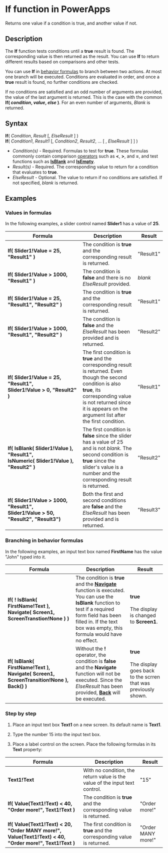 <properties
	pageTitle="PowerApps: If function"
	description="Reference information for the If function in PowerApps, including syntax and examples"
	services=""
	suite="powerapps"
	documentationCenter="na"
	authors="gregli-msft"
	manager="dwrede"
	editor=""
	tags=""/>

<tags
   ms.service="powerapps"
   ms.devlang="na"
   ms.topic="article"
   ms.tgt_pltfrm="na"
   ms.workload="na"
   ms.date="11/07/2015"
   ms.author="gregli"/>

# If function in PowerApps #

Returns one value if a condition is true, and another value if not. 

## Description ##

The **If** function tests conditions until a **true** result is found.  The corresponding value is then returned as the result.  You can use **If** to return different results based on comparisons and other tests.  

You can use **If** in [behavior formulas](working-with-formulas-in-depth.md#behavior-formulas) to branch between two actions.  At most one branch will be executed.  Conditions are evaluated in order, and once a **true** result is found, no further conditions are checked.

If no conditions are satisfied and an odd number of arguments are provided, the value of the last argument is returned.  This is the case with the common **If( *condition*, *value*, *else* )**.  For an even number of arguments, *Blank* is returned.

## Syntax ##

**If**( *Condition*, *Result* [, *ElseResult* ] )<br>**If**( *Condition1*, *Result1* [, *Condition2*, *Result2*, ... [ , *ElseResult* ] ] )

- *Condition(s)* - Required.  Formulas to test for **true**.  These formulas commonly contain comparison [operators](operators.md) such as **<**, **>**, and **=**, and test functions such as **[IsBlank](function-isblank-isempty.md)** and **[IsEmpty](function-isblank-isempty.md)**.
- *Result(s)* - Required.  The corresponding value to return for a condition that evaluates to **true**.
- *ElseResult* - Optional.  The value to return if no conditions are satisfied.  If not specified, *blank* is returned.

## Examples ##

### Values in formulas ###

In the following examples, a slider control named **Slider1** has a value of **25**.

| Formula | Description | Result |
|---------|-------------|--------|
| **If( Slider1!Value&nbsp;=&nbsp;25, "Result1" )** | The condition is **true** and the corresponding result is returned. | "Result1" |
| **If( Slider1!Value&nbsp;>&nbsp;1000, "Result1" )** | The condition is **false** and there is no *ElseResult* provided.  | *blank* |
| **If( Slider1!Value&nbsp;=&nbsp;25, "Result1", "Result2" )** | The condition is **true** and the corresponding result is returned. | "Result1" |
| **If( Slider1!Value&nbsp;>&nbsp;1000, "Result1", "Result2" )** | The condition is **false** and the *ElseResult* has been provided and is returned.   | "Result2" |
| **If( Slider1!Value&nbsp;=&nbsp;25, "Result1", Slider1!Value&nbsp;>&nbsp;0, "Result2" )** | The first condition is **true** and the corresponding result is returned.  Even though the second condition is also **true**, its corresponding value is not returned since it is appears on the argument list after the first condition.  | "Result1" |
| **If( IsBlank(&nbsp;Slider1!Value&nbsp;), "Result1", IsNumeric(&nbsp;Slider1!Value&nbsp;), "Result2" )** | The first condition is **false** since the slider has a value of 25 and is not *blank*.  The second condition is **true** since the slider's value is a number and the corresponding result is returned. | "Result2" |
| **If( Slider1!Value&nbsp;>&nbsp;1000, "Result1", Slider1!Value&nbsp;>&nbsp;50, "Result2", "Result3")** | Both the first and second conditions are **false** and the *ElseResult* has been provided and is returned. | "Result3" |

### Branching in behavior formulas ###

In the following examples, an input text box named **FirstName** has the value "John" typed into it.

| Formula | Description | Result |
|---------|-------------|--------|
| **If( ! IsBlank( FirstName!Text ), Navigate(&nbsp;Screen1, ScreenTranstion!None ) )** | The condition is **true** and the **[Navigate](function-navigate.md)** function is executed. You can use the **IsBlank** function to test if a required form field has been filled in.  If the text box was empty, this formula would have no effect.  | **true**<br><br>The display is changed to **Screen1**. |
| **If( IsBlank( FirstName!Text ), Navigate(&nbsp;Screen1, ScreenTransition!None ), Back() )** | Without the **!** operator, the condition is **false** and the **Navigate** function will not be executed.  Since the *ElseResult* has been provided, **[Back](function-navigate.md)** will be executed. | **true**<br><br>The display goes back to the scrren that was previously shown. |

### Step by step ###

1. Place an input text box **Text1** on a new screen.  Its default name is **Text1**.
  
2. Type the number 15 into the input text box.
 
3. Place a label control on the screen.  Place the following formulas in its **Text** property:

| Formula | Description | Result |
|---------|-------------|--------|
| **Text1!Text** | With no condition, the return value is the value of the input text control. | "15" |
| **If( Value(Text1!Text) < 40, "Order more!", Text1!Text )** | The condition is **true** and the corresponding value is returned. | "Order more!" |
| **If( Value(Text1!Text) < 20, "Order MANY more!", Value(Text1!Text) < 40, "Order more!", Text1!Text )** |  The first condition is **true** and the corresponding value is returned. | "Order MANY more!" |


